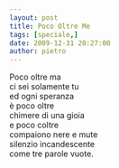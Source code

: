 ```yaml
---
layout: post
title: Poco Oltre Me
tags: [speciale,]
date: 2009-12-31 20:27:00
author: pietro
---
```

Poco oltre ma<br/>ci sei solamente tu<br/>ed ogni speranza<br/>è poco oltre<br/>chimere di una gioia<br/>e poco coltre<br/>compaiono nere e mute<br/>silenzio incandescente<br/>come tre parole vuote.

